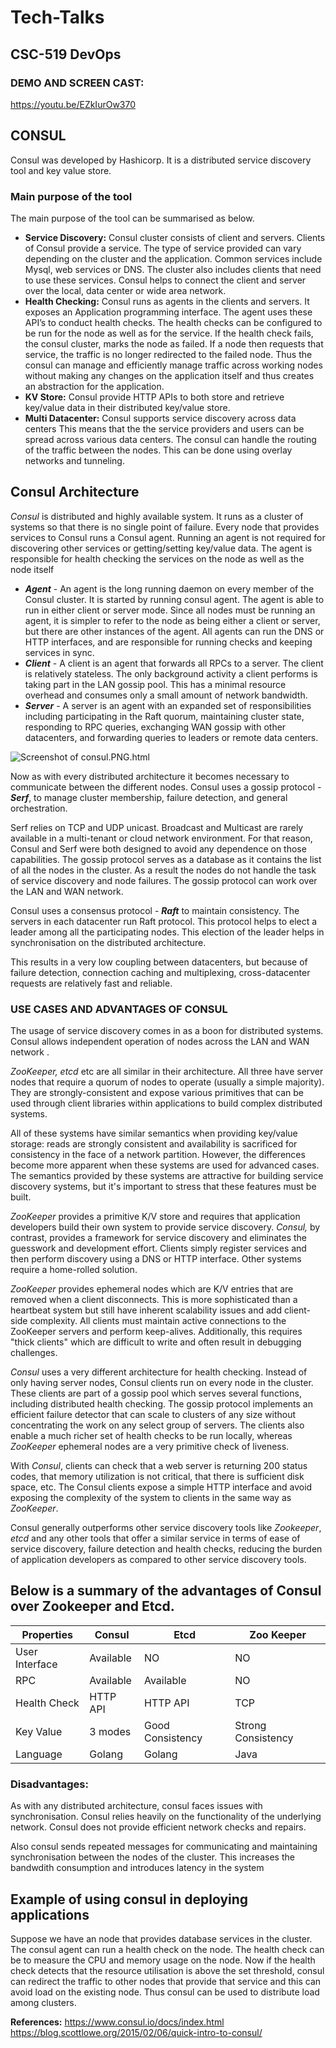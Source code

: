 # Tech-Talks
## CSC-519 DevOps

### DEMO AND SCREEN CAST:
https://youtu.be/EZkIurOw370


## CONSUL ##
 
Consul was developed by Hashicorp. It is a distributed service discovery tool and key value store. 

### Main purpose of the tool ###
The main purpose of the tool can be summarised as below.
* **Service Discovery:** Consul cluster consists of client and servers. Clients of Consul provide a service. The type of service provided can vary depending on the cluster and the application. Common services include Mysql, web services or DNS. The cluster also includes clients that need to use these services. Consul helps to connect the client and server over the local, data center or wide area network.
* **Health Checking:** Consul runs as agents in the clients and servers. It exposes an Application programming interface. The agent uses these API’s to conduct health checks. The health checks can be configured to be run for the node as well as for the service. If the health check fails, the consul cluster, marks the node as failed. If a node then requests that service, the traffic is no longer redirected to the failed node. Thus the consul can manage and efficiently manage traffic across working nodes without making any changes on the application itself and thus creates an abstraction for the application.
* **KV Store:**  Consul provide HTTP APIs to both store and retrieve key/value data in their distributed key/value store.
* **Multi Datacenter:** Consul supports service discovery across data centers This means that the the service providers and users can be spread across various data centers. The consul can handle the routing of the traffic between the nodes. This can be done using overlay networks and tunneling.

## Consul Architecture ##
_Consul_ is distributed and highly available system. It runs as a cluster of systems so that there is no single point of failure. 
Every node that provides services to Consul runs a Consul agent. Running an agent is not required for discovering other services or getting/setting key/value data. The agent is responsible for health checking the services on the node as well as the node itself

* _**Agent**_ - An agent is the long running daemon on every member of the Consul cluster. It is started by running consul agent. The agent is able to run in either client or server mode. Since all nodes must be running an agent, it is simpler to refer to the node as being either a client or server, but there are other instances of the agent. All agents can run the DNS or HTTP interfaces, and are responsible for running checks and keeping services in sync.
* _**Client**_ - A client is an agent that forwards all RPCs to a server. The client is relatively stateless. The only background activity a client performs is taking part in the LAN gossip pool. This has a minimal resource overhead and consumes only a small amount of network bandwidth.
* _**Server**_ - A server is an agent with an expanded set of responsibilities including participating in the Raft quorum, maintaining cluster state, responding to RPC queries, exchanging WAN gossip with other datacenters, and forwarding queries to leaders or remote data centers.

![Screenshot of consul.PNG.html](https://github.ncsu.edu/abandar/Tech-Talks/blob/master/consul.PNG)

Now as with every distributed architecture it becomes necessary to communicate  between the different nodes. Consul uses a gossip protocol - _**Serf**_,  to manage cluster membership, failure detection, and general orchestration.

Serf relies on TCP and UDP unicast. Broadcast and Multicast are rarely available in a multi-tenant or cloud network environment. For that reason, Consul and Serf were both designed to avoid any dependence on those capabilities. 
The gossip protocol serves as a database as it contains the list of all the nodes in the cluster. As a result the nodes do not handle the task of service discovery and node failures. The gossip protocol can work over the LAN and WAN network.

Consul uses a consensus protocol - _**Raft**_ to maintain consistency. The servers in each datacenter run Raft protocol. This protocol helps to elect a leader among all the participating nodes. This election of the leader helps in synchronisation on the distributed architecture.

This results in a very low coupling between datacenters, but because of failure detection, connection caching and multiplexing, cross-datacenter requests are relatively fast and reliable.

### USE CASES AND ADVANTAGES OF CONSUL ###
The usage of service discovery comes in as a boon for distributed systems. Consul allows independent operation of nodes across the LAN and WAN network .

_ZooKeeper, etcd_ etc are all similar in their architecture. All three have server nodes that require a quorum of nodes to operate (usually a simple majority). They are strongly-consistent and expose various primitives that can be used through client libraries within applications to build complex distributed systems.

All of these systems have similar semantics when providing key/value storage: reads are strongly consistent and availability is sacrificed for consistency in the face of a network partition. However, the differences become more apparent when these systems are used for advanced cases.
The semantics provided by these systems are attractive for building service discovery systems, but it's important to stress that these features must be built. 

_ZooKeeper_ provides a primitive K/V store and requires that application developers build their own system to provide service discovery. 
_Consul,_ by contrast, provides a framework for service discovery and eliminates the guesswork and development effort. Clients simply register services and then perform discovery using a DNS or HTTP interface. Other systems require a home-rolled solution.

_ZooKeeper_ provides ephemeral nodes which are K/V entries that are removed when a client disconnects. This is more sophisticated than a heartbeat system but still have inherent scalability issues and add client-side complexity. All clients must maintain active connections to the ZooKeeper servers and perform keep-alives. Additionally, this requires "thick clients" which are difficult to write and often result in debugging challenges.

_Consul_ uses a very different architecture for health checking. Instead of only having server nodes, Consul clients run on every node in the cluster. These clients are part of a gossip pool which serves several functions, including distributed health checking. 
The gossip protocol implements an efficient failure detector that can scale to clusters of any size without concentrating the work on any select group of servers. The clients also enable a much richer set of health checks to be run locally, whereas _ZooKeeper_ ephemeral nodes are a very primitive check of liveness.

With _Consul_, clients can check that a web server is returning 200 status codes, that memory utilization is not critical, that there is sufficient disk space, etc. The Consul clients expose a simple HTTP interface and avoid exposing the complexity of the system to clients in the same way as _ZooKeeper_.

Consul generally outperforms other service discovery tools like _Zookeeper_, _etcd_ and any other tools that offer a similar service in terms of ease of service discovery, failure detection and health checks, reducing the burden of application developers as compared to other service discovery tools.
 
## Below is a summary of the advantages of Consul over Zookeeper and Etcd. ##
 
| Properties     | Consul      | Etcd               | Zoo Keeper          |
| -------------- | ----------- | ------------------ | ------------------- |
| User Interface | Available   | NO                 | NO                  |
| RPC            | Available   | Available          | NO                  |
| Health Check   |HTTP API     | HTTP API           | TCP                 |
| Key Value      | 3 modes     | Good Consistency   | Strong Consistency  |
| Language       | Golang      | Golang             | Java                |
 

### Disadvantages: ###
As with any distributed architecture, consul faces issues with synchronisation. Consul relies heavily on the functionality of the underlying network. Consul does not provide efficient network checks and repairs.

Also consul sends repeated messages for communicating and maintaining synchronisation between the nodes of the cluster. This increases the bandwdith consumption and introduces latency in the system

## Example of using consul in deploying applications  ##
Suppose we have an node that provides database services in the cluster. The consul agent can run a health check on the node. The health check can be to measure the CPU and memory usage on the node. Now if the health check detects that the resource utilisation is above the set threshold, consul can redirect the traffic to other nodes that provide that service and this can avoid load on the existing node. Thus consul can be used to distribute load among clusters.

**References:**
https://www.consul.io/docs/index.html
https://blog.scottlowe.org/2015/02/06/quick-intro-to-consul/
